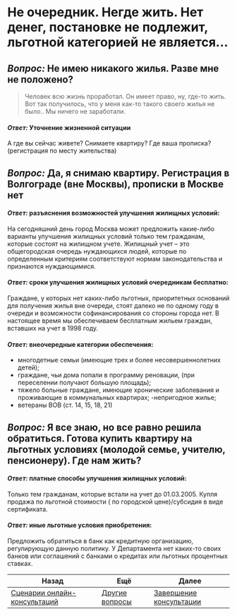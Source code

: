 # Не очередник. Негде жить. Нет денег, постановке не подлежит, льготной категорией не является...

## *Вопрос:* Не имею никакого жилья. Разве мне не положено?
>Человек всю жизнь проработал.  Он имеет право, ну, где-то жить.  Вот так получилось, что у меня как-то такого своего жилья не было.. Мы ничего не заработали.
#### *Ответ:* Уточнение жизненной ситуации
А где вы сейчас живете? Снимаете квартиру? Где ваша прописка?(регистрация по месту жительства)
## *Вопрос:* Да, я снимаю квартиру. Регистрация в Волгограде (вне Москвы), прописки в Москве нет
#### *Ответ:* разъяснения возможностей улучшения жилищных условий:
На сегодняшний день город Москва может предложить какие-либо варианты улучшения жилищных условий только тем гражданам, которые состоят на жилищном учете. Жилищный учет – это общегородская очередь нуждающихся людей, которые по определенным критериям соответствуют нормам законодательства и признаются нуждающимися.
#### *Ответ:* сроки улучшения жилищных условий очередникам бесплатно:
Граждане, у которых нет каких-либо льготных, приоритетных оснований для получения жилья вне очереди, стоят далеко не по одному году в очереди и возможности софинансирования со стороны города нет. В настоящее время мы обеспечиваем бесплатным жильем граждан, вставших на учет в 1998 году.
#### *Ответ:* внеочередные категории обеспечения:
- многодетные семьи (имеющие трех и более несовершеннолетних детей);
- граждане, чьи дома попали в программу реновации, (при переселении получают большую площадь);
- тяжело больные граждане, имеющие хронические заболевания и проживающие в коммунальных квартирах;
-непригодное жилье;
- ветераны ВОВ (ст. 14, 15, 18, 21)
## *Вопрос:* Я все знаю, но все равно решила обратиться. Готова купить квартиру на льготных условиях (молодой семье, учителю, пенсионеру). Где нам жить?
#### *Ответ:* платные способы улучшения жилищных условий:
Только тем гражданам, которые встали на учет до 01.03.2005. Купля продажа по льготной стоимости ( по городской цене)/субсидия в виде сертификата.
#### *Ответ:* иные льготные условия приобретения:
Предложить обратиться в банк как кредитную организацию, регулирующую данную политику. У Департамента нет каких-то своих банков или соглашений с банками о кредитах или льготных процентных ставках.


| Назад                                                           | Ещё                             | Далее                               |
| --------------------------------------------------------------- | ------------------------------- | ----------------------------------- |
| [Сценарии онлайн-консультаций](/README.md) | [Другие вопросы](./Предметные.md) | [Завершение консультации](/Универсальные/Выход.md) |
